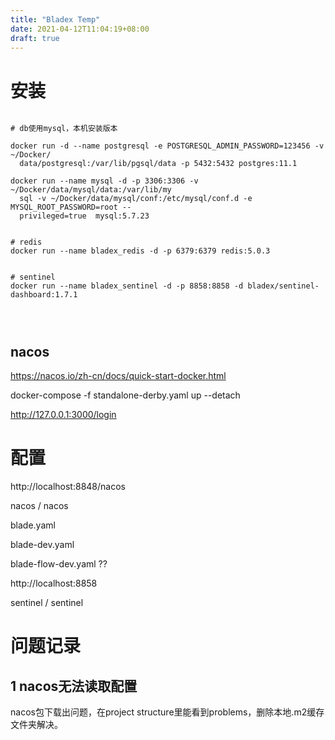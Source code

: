 ```yaml
---
title: "Bladex Temp"
date: 2021-04-12T11:04:19+08:00
draft: true
---
```






# 安装



```

# db使用mysql，本机安装版本

docker run -d --name postgresql -e POSTGRESQL_ADMIN_PASSWORD=123456 -v ~/Docker/
  data/postgresql:/var/lib/pgsql/data -p 5432:5432 postgres:11.1

docker run --name mysql -d -p 3306:3306 -v ~/Docker/data/mysql/data:/var/lib/my
  sql -v ~/Docker/data/mysql/conf:/etc/mysql/conf.d -e MYSQL_ROOT_PASSWORD=root --
  privileged=true  mysql:5.7.23


# redis
docker run --name bladex_redis -d -p 6379:6379 redis:5.0.3


# sentinel
docker run --name bladex_sentinel -d -p 8858:8858 -d bladex/sentinel-dashboard:1.7.1




```



## nacos



https://nacos.io/zh-cn/docs/quick-start-docker.html





docker-compose -f standalone-derby.yaml up --detach



http://127.0.0.1:3000/login



# 配置



http://localhost:8848/nacos

nacos / nacos



blade.yaml

blade-dev.yaml

blade-flow-dev.yaml ??



http://localhost:8858

sentinel / sentinel









# 问题记录



## 1 nacos无法读取配置

nacos包下载出问题，在project structure里能看到problems，删除本地.m2缓存文件夹解决。









